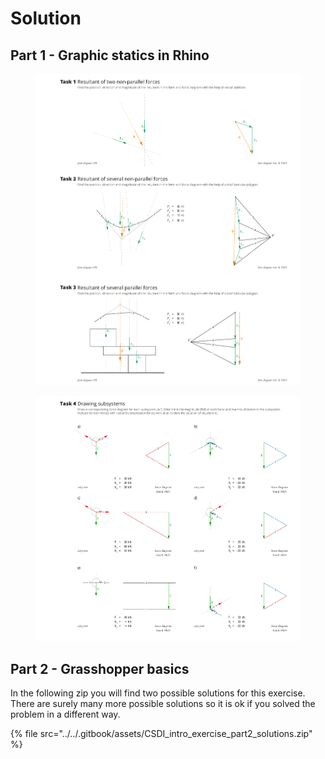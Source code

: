 # Solution

## Part 1 - Graphic statics in Rhino

<figure><img src="../../.gitbook/assets/CSDI_intro_exercise_solution_1.jpg" alt=""><figcaption></figcaption></figure>

<figure><img src="../../.gitbook/assets/CSDI_intro_exercise_solution_2 (1).jpg" alt=""><figcaption></figcaption></figure>

## Part 2 - Grasshopper basics

In the following zip you will find two possible solutions for this exercise. There are surely many more possible solutions so it is ok if you solved the problem in a different way.&#x20;

{% file src="../../.gitbook/assets/CSDI_intro_exercise_part2_solutions.zip" %}

&#x20;
